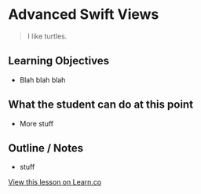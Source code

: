 # Advanced Swift Views



> I like turtles. 
 

## Learning Objectives 


* Blah blah blah


## What the student can do at this point 

* More stuff


## Outline / Notes

*  stuff

<a href='https://learn.co/lessons/AdvSwiftViews' data-visibility='hidden'>View this lesson on Learn.co</a>
